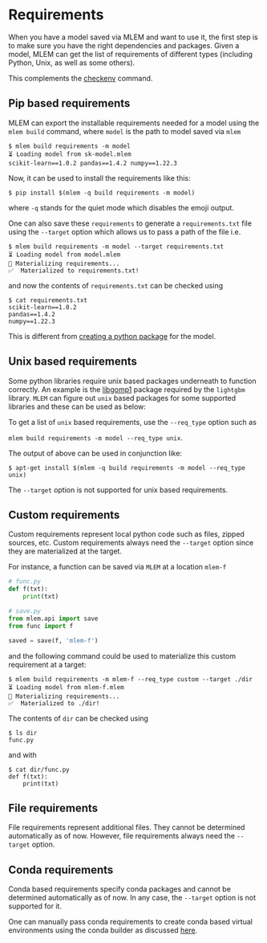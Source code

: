 # Requirements

When you have a model saved via MLEM and want to use it, the first step is to
make sure you have the right dependencies and packages. Given a model, MLEM can
get the list of requirements of different types (including Python, Unix, as well
as some others).

This complements the [checkenv](/doc/command-reference/checkenv) command.

## Pip based requirements

MLEM can export the installable requirements needed for a model using the
`mlem build` command, where `model` is the path to model saved via `mlem`

```cli
$ mlem build requirements -m model
⏳️ Loading model from sk-model.mlem
scikit-learn==1.0.2 pandas==1.4.2 numpy==1.22.3
```

Now, it can be used to install the requirements like this:

```cli
$ pip install $(mlem -q build requirements -m model)
```

where `-q` stands for the quiet mode which disables the emoji output.

One can also save these `requirements` to generate a `requirements.txt` file
using the `--target` option which allows us to pass a path of the file i.e.

```cli
$ mlem build requirements -m model --target requirements.txt
⏳️ Loading model from model.mlem
💼 Materializing requirements...
✅  Materialized to requirements.txt!
```

and now the contents of `requirements.txt` can be checked using

```cli
$ cat requirements.txt
scikit-learn==1.0.2
pandas==1.4.2
numpy==1.22.3
```

This is different from [creating a python package](/doc/user-guide/building/pip)
for the model.

## Unix based requirements

Some python libraries require unix based packages underneath to function
correctly. An example is the
[libgomp1](https://packages.debian.org/sid/libgomp1) package required by the
`lightgbm` library. `MLEM` can figure out `unix` based packages for some
supported libraries and these can be used as below:

To get a list of `unix` based requirements, use the `--req_type` option such as

`mlem build requirements -m model --req_type unix`.

The output of above can be used in conjunction like:

```cli
$ apt-get install $(mlem -q build requirements -m model --req_type unix)
```

The `--target` option is not supported for unix based requirements.

## Custom requirements

Custom requirements represent local python code such as files, zipped sources,
etc. Custom requirements always need the `--target` option since they are
materialized at the target.

For instance, a function can be saved via `MLEM` at a location `mlem-f`

```python
# func.py
def f(txt):
    print(txt)
```

```python
# save.py
from mlem.api import save
from func import f

saved = save(f, 'mlem-f')
```

and the following command could be used to materialize this custom requirement
at a target:

```cli
$ mlem build requirements -m mlem-f --req_type custom --target ./dir
⏳️ Loading model from mlem-f.mlem
💼 Materializing requirements...
✅  Materialized to ./dir!
```

The contents of `dir` can be checked using

```cli
$ ls dir
func.py
```

and with

```cli
$ cat dir/func.py
def f(txt):
    print(txt)
```

## File requirements

File requirements represent additional files. They cannot be determined
automatically as of now. However, file requirements always need the `--target`
option.

## Conda requirements

Conda based requirements specify conda packages and cannot be determined
automatically as of now. In any case, the `--target` option is not supported for
it.

One can manually pass conda requirements to create conda based virtual
environments using the conda builder as discussed
[here](/doc/user-guide/building/conda).
